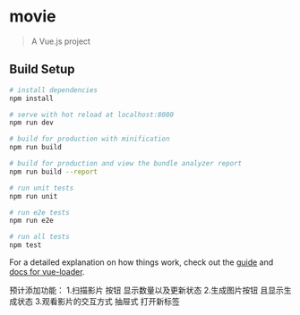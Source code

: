 # movie

> A Vue.js project

## Build Setup

``` bash
# install dependencies
npm install

# serve with hot reload at localhost:8080
npm run dev

# build for production with minification
npm run build

# build for production and view the bundle analyzer report
npm run build --report

# run unit tests
npm run unit

# run e2e tests
npm run e2e

# run all tests
npm test
```

For a detailed explanation on how things work, check out the [guide](http://vuejs-templates.github.io/webpack/) and [docs for vue-loader](http://vuejs.github.io/vue-loader).

预计添加功能：
1.扫描影片 按钮 显示数量以及更新状态
2.生成图片按钮  且显示生成状态 
3.观看影片的交互方式  抽屉式 打开新标签
